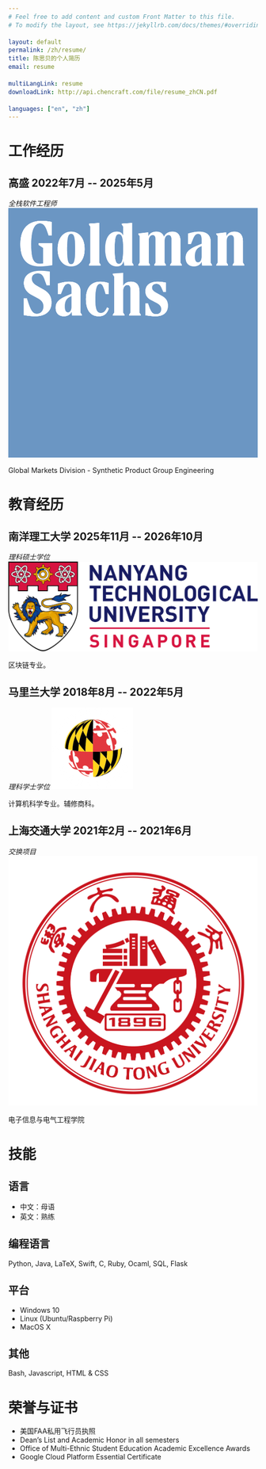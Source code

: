 ```yaml
---
# Feel free to add content and custom Front Matter to this file.
# To modify the layout, see https://jekyllrb.com/docs/themes/#overriding-theme-defaults

layout: default
permalink: /zh/resume/
title: 陈思贝的个人简历
email: resume

multiLangLink: resume
downloadLink: http://api.chencraft.com/file/resume_zhCN.pdf

languages: ["en", "zh"]
---
```


# 工作经历

## 高盛 <span class="right">2022年7月 -- 2025年5月</span>

*全栈软件工程师* <img class="logo" src="/assets/images/resume/gs_logo.png" alt="Goldman Sachs logo">

Global Markets Division - Synthetic Product Group Engineering

# 教育经历

## 南洋理工大学 <span class="right">2025年11月 -- 2026年10月</span>

*理科硕士学位* <img class="logo wide" src="/assets/images/resume/ntu_logo.png" alt="NTU logo">

区块链专业。

## 马里兰大学 <span class="right">2018年8月 -- 2022年5月</span>

*理科学士学位* <img class="logo" src="/assets/images/resume/umd_logo.png" alt="UMD logo">

计算机科学专业。辅修商科。

## 上海交通大学 <span class="right">2021年2月 -- 2021年6月</span>

*交换项目* <img class="logo" src="/assets/images/resume/sjtu_logo.png" alt="SJTU logo">

电子信息与电气工程学院

# 技能

## 语言

- 中文：母语
- 英文：熟练

## 编程语言

Python, Java, LaTeX, Swift, C, Ruby, Ocaml, SQL, Flask

## 平台

- Windows 10
- Linux (Ubuntu/Raspberry Pi)
- MacOS X

## 其他

Bash, Javascript, HTML & CSS

# 荣誉与证书

- 美国FAA私用飞行员执照
- Dean’s List and Academic Honor in all semesters
- Office of Multi-Ethnic Student Education Academic Excellence Awards
- Google Cloud Platform Essential Certificate
